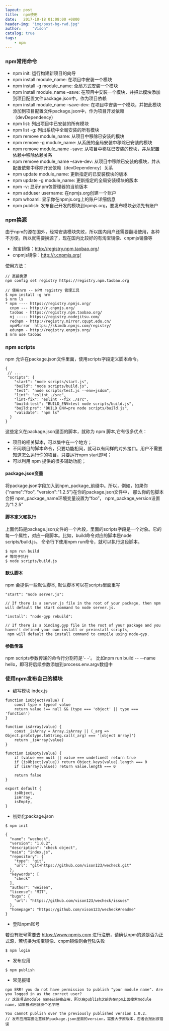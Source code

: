```yaml
---
layout: post
title:  npm使用
date:   2017-10-18 01:08:00 +0800
header-img: "img/post-bg-rwd.jpg"
author:     "Vison"
catalog: true
tags:
    - npm
---
```


### npm常用命令

* npm init:  运行构建新项目的向导
* npm install module_name:  在项目中安装一个模块
* npm install -g module_name:  全局方式安装一个模块
* npm install module_name –save:  在项目中安装一个模块，并把此模块添加到项目配置文件package.json中，作为项目依赖
* npm install module_name –save-dev:  在项目中安装一个模块，并把此模块添加到项目配置文件package.json中，作为项目开发依赖（devDependency）
* npm list:  列出项目中已安装的所有模块
* npm list -g:  列出系统中全局安装的所有模块
* npm remove module_name:  从项目中移除已安装的模块
* npm remove -g module_name:  从系统的全局安装中移除已安装的模块
* npm remove module_name –save:  从项目中移除已安装的模块，并从配置依赖中移除依赖关系
* npm remove module_name –save-dev:  从项目中移除已安装的模块，并从配置依赖中移除开发依赖（devDependency）关系
* npm update module_name:  更新指定的已安装模块的版本
* npm update -g module_name:  更新指定的全局安装模块的版本
* npm -v:  显示npm包管理器的当前版本
* npm adduser username:  在npmjs.org创建一个账户
* npm whoami:  显示你在npmjs.org上的账户详细信息
* npm publish:  发布自己开发的模块到npmjs.org，要发布模块必须先有账户

### npm换源

由于npm的源在国外，经常安装模块失败，所以国内用户还需要翻墙使用，各种不方便。所以就需要换源了，现在国内比较好的有淘宝镜像、cnpmjs镜像等
* 淘宝镜像：http://registry.npm.taobao.org/
* cnpmjs镜像：http://r.cnpmjs.org/

使用方法：
```
// 直接换源
npm config set registry https://registry.npm.taobao.org

// 使用nrm -- NPM registry 管理工具
$ npm install -g nrm
$ nrm ls
* npm ---- https://registry.npmjs.org/
  cnpm --- http://r.cnpmjs.org/
  taobao - https://registry.npm.taobao.org/
  nj ----- https://registry.nodejitsu.com/
  rednpm - http://registry.mirror.cqupt.edu.cn/
  npmMirror  https://skimdb.npmjs.com/registry/
  edunpm - http://registry.enpmjs.org/
$ nrm use taobao
```

### npm scripts

npm 允许在package.json文件里面，使用scripts字段定义脚本命令。
```
{
 // ...
 "scripts": {
    "start": "node scripts/start.js",
    "build": "node scripts/build.js",
    "test": "node scripts/test.js --env=jsdom",
    "lint": "eslint ./src",
    "lint-fix": "eslint --fix ./src",
    "build:test": "BUILD_ENV=test node scripts/build.js",
    "build:pre": "BUILD_ENV=pre node scripts/build.js",
    "validate": "npm ls"
  }
}
```
这些定义在package.json里面的脚本，就称为 npm 脚本,它有很多优点：

* 项目的相关脚本，可以集中在一个地方；
* 不同项目的脚本命令，只要功能相同，就可以有同样的对外接口。用户不需要知道怎么运行你的项目，只要运行npm start即可；
* 可以利用 npm 提供的很多辅助功能；

#### package.json变量
将package.json字段加入到npm_package_前缀中。所以，例如，如果你{"name":"foo", "version":"1.2.5"}在你的package.json文件中，
那么你的包脚本会把 npm_package_name环境变量设置为“foo”， npm_package_version设置为“1.2.5”

#### 脚本定义和执行

上面代码是package.json文件的一个片段，里面的scripts字段是一个对象。它的每一个属性，对应一段脚本。比如，build命令对应的脚本是node scripts/build.js。
命令行下使用npm run命令，就可以执行这段脚本。

```
$ npm run build
# 等同于执行
$ node scripts/build.js
```
#### 默认脚本

npm 会提供一些默认脚本, 默认脚本可以在scripts里面重写
```
"start": "node server.js":

// If there is a server.js file in the root of your package, then npm will default the start command to node server.js.

"install": "node-gyp rebuild":

// If there is a binding.gyp file in the root of your package and you haven't defined your own install or preinstall scripts,
 npm will default the install command to compile using node-gyp.
```

#### 参数传递

npm scripts参数传递的命令行分割符是'- -'。
比如npm run build --  --name hello，即可将后续参数添加到process.env.argv数组中



### 使用npm发布自己的模块

* 编写模块 index.js

```
function isObject(value) {
    const type = typeof value
    return value !== null && (type === 'object' || type === 'function')
}

function isArray(value) {
    const _isArray = Array.isArray || (_arg => Object.prototype.toString.call(_arg) === '[object Array]')
    return _isArray(value)
}

function isEmpty(value) {
    if (value === null || value === undefined) return true
    if (isObject(value)) return Object.keys(value).length === 0
    if (isArray(value)) return value.length === 0

    return false
}

export default {
    isObject,
    isArray,
    isEmpty,
}
```

* 初始化package.json

```
$ npm init

{
  "name": "wecheck",
  "version": "1.0.2",
  "description": "check object",
  "main": "index.js",
  "repository": {
    "type": "git",
    "url": "git+https://github.com/vison123/wecheck.git"
  },
  "keywords": [
    "check"
  ],
  "author": "weisen",
  "license": "MIT",
  "bugs": {
    "url": "https://github.com/vison123/wecheck/issues"
  },
  "homepage": "https://github.com/vison123/wecheck#readme"
}

```

* 登陆npm账号

若没有账号需要去 https://www.npmjs.com 进行注册，请确认npm的源是否为正式源，若切换为淘宝镜像、cnpm镜像则会登陆失败

```
$ npm login

```

* 发布应用

```
$ npm publish

```

* 常见报错

```
npm ERR! you do not have permission to publish "your module name". Are you logged in as the correct user?
// 这说明该module name已经被占用，所以在publish之前先在npm上面搜索module name，如果被占用就换个名字吧

You cannot publish over the previously published version 1.0.2.
// 发布应用需要注意维护package.json里面的version，需要大于原版本，否者会报出该错误
```





